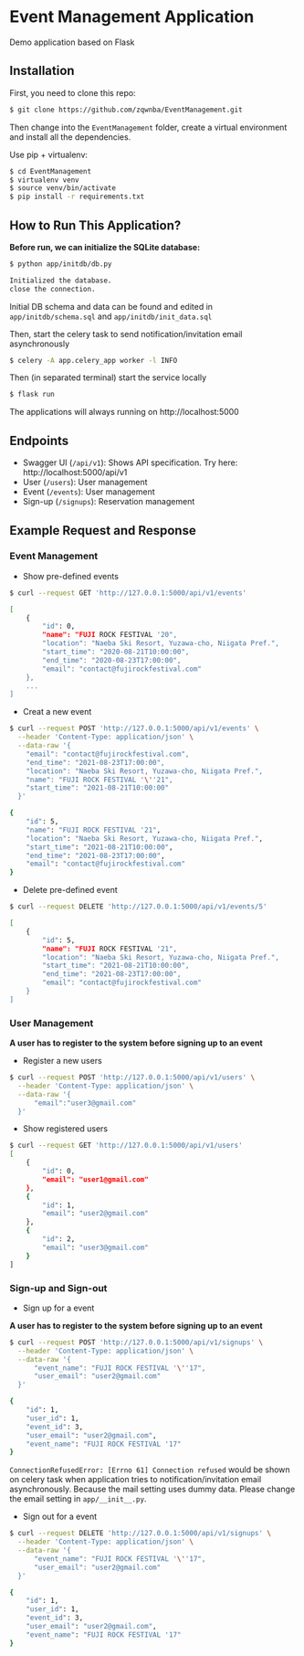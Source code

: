 # Event Management Application

Demo application based on Flask

## Installation

First, you need to clone this repo:

```bash
$ git clone https://github.com/zqwnba/EventManagement.git
```

Then change into the `EventManagement` folder, create a virtual environment and install all the dependencies.

Use pip + virtualenv:

```bash
$ cd EventManagement
$ virtualenv venv
$ source venv/bin/activate
$ pip install -r requirements.txt
```

## How to Run This Application?

**Before run, we can initialize the SQLite database:**

```bash
$ python app/initdb/db.py

Initialized the database.
close the connection.
```
Initial DB schema and data can be found and edited in ```app/initdb/schema.sql``` and ```app/initdb/init_data.sql```

Then, start the celery task to send notification/invitation email asynchronously 
```bash
$ celery -A app.celery_app worker -l INFO
```

Then (in separated terminal) start the service locally

```bash
$ flask run
```

The applications will always running on http://localhost:5000

## Endpoints

- Swagger UI (`/api/v1`): Shows API specification. Try here: http://localhost:5000/api/v1
- User (`/users`): User management
- Event (`/events`): User management
- Sign-up (`/signups`): Reservation management

## Example Request and Response
### Event Management
* Show pre-defined events
```bash
$ curl --request GET 'http://127.0.0.1:5000/api/v1/events'

[
    {
        "id": 0,
        "name": "FUJI ROCK FESTIVAL '20",
        "location": "Naeba Ski Resort, Yuzawa-cho, Niigata Pref.",
        "start_time": "2020-08-21T10:00:00",
        "end_time": "2020-08-23T17:00:00",
        "email": "contact@fujirockfestival.com"
    },
    ...
]
```

* Creat a new event
```bash
$ curl --request POST 'http://127.0.0.1:5000/api/v1/events' \
  --header 'Content-Type: application/json' \
  --data-raw '{
    "email": "contact@fujirockfestival.com",
    "end_time": "2021-08-23T17:00:00",
    "location": "Naeba Ski Resort, Yuzawa-cho, Niigata Pref.",
    "name": "FUJI ROCK FESTIVAL '\''21",
    "start_time": "2021-08-21T10:00:00"
  }'

{
    "id": 5,
    "name": "FUJI ROCK FESTIVAL '21",
    "location": "Naeba Ski Resort, Yuzawa-cho, Niigata Pref.",
    "start_time": "2021-08-21T10:00:00",
    "end_time": "2021-08-23T17:00:00",
    "email": "contact@fujirockfestival.com"
}
```

* Delete pre-defined event
```bash
$ curl --request DELETE 'http://127.0.0.1:5000/api/v1/events/5'

[
    {
        "id": 5,
        "name": "FUJI ROCK FESTIVAL '21",
        "location": "Naeba Ski Resort, Yuzawa-cho, Niigata Pref.",
        "start_time": "2021-08-21T10:00:00",
        "end_time": "2021-08-23T17:00:00",
        "email": "contact@fujirockfestival.com"
    }
]
```
### User Management
**A user has to register to the system before signing up to an event**

* Register a new users
```bash
$ curl --request POST 'http://127.0.0.1:5000/api/v1/users' \
  --header 'Content-Type: application/json' \
  --data-raw '{
      "email":"user3@gmail.com"
  }'
```

* Show registered users
```bash
$ curl --request GET 'http://127.0.0.1:5000/api/v1/users'
[
    {
        "id": 0,
        "email": "user1@gmail.com"
    },
    {
        "id": 1,
        "email": "user2@gmail.com"
    },
    {
        "id": 2,
        "email": "user3@gmail.com"
    }
]
```

### Sign-up and Sign-out
* Sign up for a event

**A user has to register to the system before signing up to an event**
```bash
$ curl --request POST 'http://127.0.0.1:5000/api/v1/signups' \
  --header 'Content-Type: application/json' \
  --data-raw '{
      "event_name": "FUJI ROCK FESTIVAL '\''17",
      "user_email": "user2@gmail.com"
  }'

{
    "id": 1,
    "user_id": 1,
    "event_id": 3,
    "user_email": "user2@gmail.com",
    "event_name": "FUJI ROCK FESTIVAL '17"
}
```
```ConnectionRefusedError: [Errno 61] Connection refused``` would be shown on celery task when application tries to notification/invitation email asynchronously.
Because the mail setting uses dummy data. Please change the email setting in ```app/__init__.py```.

* Sign out for a event
```bash
$ curl --request DELETE 'http://127.0.0.1:5000/api/v1/signups' \
  --header 'Content-Type: application/json' \
  --data-raw '{
      "event_name": "FUJI ROCK FESTIVAL '\''17",
      "user_email": "user2@gmail.com"
  }'

{
    "id": 1,
    "user_id": 1,
    "event_id": 3,
    "user_email": "user2@gmail.com",
    "event_name": "FUJI ROCK FESTIVAL '17"
}
```

